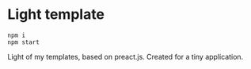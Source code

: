 # Light template

    npm i
    npm start

Light of my templates, based on preact.js. Created for a tiny application.
